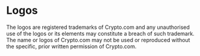 # Logos

The logos are registered trademarks of Crypto.com and any unauthorised use of the logos or its elements may constitute a breach of such trademark. The name or logos of Crypto.com may not be used or reproduced without the specific, prior written permission of Crypto.com.